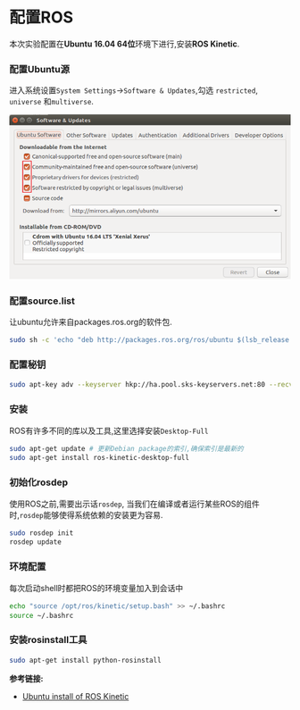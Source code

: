 # 配置ROS

本次实验配置在**Ubuntu 16.04 64位**环境下进行,安装**ROS Kinetic**.

### 配置Ubuntu源

进入系统设置`System Settings`->`Software & Updates`,勾选 `restricted`, `universe` 和`multiverse`.  

![ros_fig1](../image/ros_fig1.png)  

### 配置source.list

让ubuntu允许来自packages.ros.org的软件包.

```bash
sudo sh -c 'echo "deb http://packages.ros.org/ros/ubuntu $(lsb_release -sc) main" > /etc/apt/sources.list.d/ros-latest.list'
```

### 配置秘钥

```bash
sudo apt-key adv --keyserver hkp://ha.pool.sks-keyservers.net:80 --recv-key 0xB01FA116
```

### 安装

ROS有许多不同的库以及工具,这里选择安装`Desktop-Full`

```bash
sudo apt-get update # 更新Debian package的索引,确保索引是最新的
sudo apt-get install ros-kinetic-desktop-full
```

### 初始化rosdep

使用ROS之前,需要出示话`rosdep`, 当我们在编译或者运行某些ROS的组件时,`rosdep`能够使得系统依赖的安装更为容易.  

```bash
sudo rosdep init
rosdep update
```

### 环境配置

每次启动shell时都把ROS的环境变量加入到会话中

```bash
echo "source /opt/ros/kinetic/setup.bash" >> ~/.bashrc
source ~/.bashrc
```

### 安装rosinstall工具

```bash
sudo apt-get install python-rosinstall
```



**参考链接:**

- [Ubuntu install of ROS Kinetic](http://wiki.ros.org/kinetic/Installation/Ubuntu)